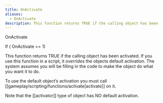 ```yaml
---
title: OnActivate
aliases:
  - OnActivate
description: This function returns TRUE if the calling object has been activated.
---
```

OnActivate

If ( OnActivate == 1)

This function returns TRUE if the calling object has been activated. If you use this function in a script, it _overrides_ the objects default activation. The system assumes you will be filling in the code to make the object do what you want it to do.

To use the default object’s activation you must call [[gameplay/scripting/functions/activate|activate]] on it.

Note that the [[activator]] type of object has NO default activation.
